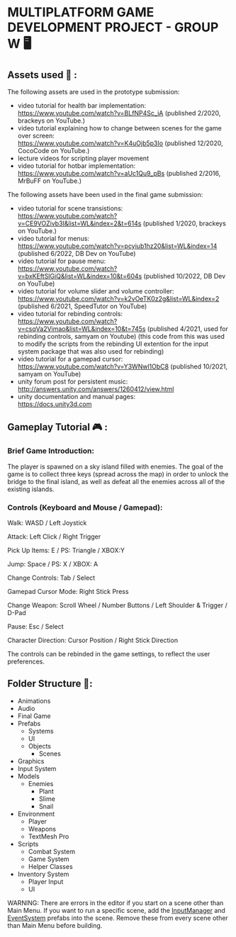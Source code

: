 # MULTIPLATFORM GAME DEVELOPMENT PROJECT - GROUP W :desktop_computer:
## Assets used :art: :

The following assets are used in the prototype submission:

- video tutorial for health bar implementation: 
<br>https://www.youtube.com/watch?v=BLfNP4Sc_iA (published 2/2020, brackeys on YouTube.)
- video tutorial explaining how to change between scenes for the game over screen: 
<br>https://www.youtube.com/watch?v=K4uOjb5p3Io (published 12/2020, CocoCode on YouTube.)
- lecture videos for scripting player movement
- video tutorial for hotbar implementation: 
<br>https://www.youtube.com/watch?v=aUc1Qu9_pBs (published 2/2016, MrBuFF on YouTube.)

The following assets have been used in the final game submission:

- video tutorial for scene transistions: 
<br>https://www.youtube.com/watch?v=CE9VOZivb3I&list=WL&index=2&t=614s (published 1/2020, brackeys on YouTube.)
- video tutorial for menus: 
<br>https://www.youtube.com/watch?v=pcyiub1hz20&list=WL&index=14 (published 6/2022, DB Dev on YouTube)
- video tutorial for pause menu: 
<br>https://www.youtube.com/watch?v=bxKEftSIGiQ&list=WL&index=10&t=604s (published 10/2022, DB Dev on YouTube)
- video tutorial for volume slider and volume controller: 
<br>https://www.youtube.com/watch?v=k2vOeTK0z2g&list=WL&index=2 (published 6/2021, SpeedTutor on YouTube)
-  video tutorial for rebinding controls: 
<br>https://www.youtube.com/watch?v=csqVa2Vimao&list=WL&index=10&t=745s (published 4/2021, used for rebinding controls, samyam on Youtube) (this code from this was used to modify the scripts from the rebinding UI extention for the input system package that was also used for rebinding)
- video tutorial for a gamepad cursor: 
<br>https://www.youtube.com/watch?v=Y3WNwl1ObC8 (published 10/2021, samyam on YouTube)
- unity forum post for persistent music: 
<br>http://answers.unity.com/answers/1260412/view.html
- unity documentation and manual pages: 
<br>https://docs.unity3d.com

## Gameplay Tutorial :video_game: :
### Brief Game Introduction:
The player is spawned on a sky island filled with enemies. The goal of the game is to collect three keys
(spread across the map) in order to unlock the bridge to the final island, as well as defeat all the enemies
across all of the existing islands. 

### Controls (Keyboard and Mouse / Gamepad): 
Walk: WASD / Left Joystick

Attack: Left Click / Right Trigger

Pick Up Items: E / PS: Triangle / XBOX:Y

Jump: Space / PS: X / XBOX: A

Change Controls: Tab / Select

Gamepad Cursor Mode: Right Stick Press

Change Weapon: Scroll Wheel / Number Buttons / Left Shoulder & Trigger / D-Pad

Pause: Esc / Select

Character Direction: Cursor Position / Right Stick Direction

The controls can be rebinded in the game settings, to reflect the user preferences.

## Folder Structure 📁:
* Animations
* Audio
* Final Game
* Prefabs
	* Systems
	* UI
	* Objects
		* Scenes
* Graphics
* Input System
* Models
	* Enemies
		* Plant
		* Slime
		* Snail
* Environment
	* Player
	* Weapons
	* TextMesh Pro
* Scripts
	* Combat System
	* Game System
	* Helper Classes
* Inventory System
	* Player Input
	* UI

WARNING: There are errors in the editor if you start on a scene other than Main Menu. If you want to run a specific scene, add the [InputManager](/MGD-Project/Assets/Final%20Game/Prefabs/Systems/InputManager.prefab) and [EventSystem](/MGD-Project/Assets/Final%20Game/Prefabs/Systems/EventSystem.prefab) prefabs into the scene. Remove these from every scene other than Main Menu before building.
